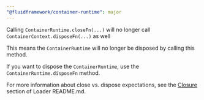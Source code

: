 ```yaml
---
"@fluidframework/container-runtime": major
---
```


Calling `ContainerRuntime.closeFn(...)` will no longer call `ContainerContext.disposeFn(...)` as well

This means the `ContainerRuntime` will no longer be disposed by calling this method.

If you want to dispose the `ContainerRuntime`, use the `ContainerRuntime.disposeFn` method.

For more information about close vs. dispose expectations, see the [Closure](packages/loader/container-loader/README.md#Closure) section of Loader README.md.
